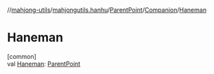 //[mahjong-utils](../../../../index.md)/[mahjongutils.hanhu](../../index.md)/[ParentPoint](../index.md)/[Companion](index.md)/[Haneman](-haneman.md)

# Haneman

[common]\
val [Haneman](-haneman.md): [ParentPoint](../index.md)
